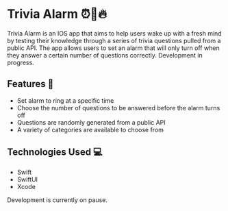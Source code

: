 
# Trivia Alarm ⏰🧠🔥
Trivia Alarm is an IOS app that aims to help users wake up with a fresh mind by testing their knowledge through a series of trivia questions pulled from a public API. The app allows users to set an alarm that will only turn off when they answer a certain number of questions correctly. Development in progress.

## Features 🚀
- Set alarm to ring at a specific time
- Choose the number of questions to be answered before the alarm turns off
- Questions are randomly generated from a public API
- A variety of categories are available to choose from

## Technologies Used 💻
- Swift
- SwiftUI
- Xcode

Development is currently on pause.
